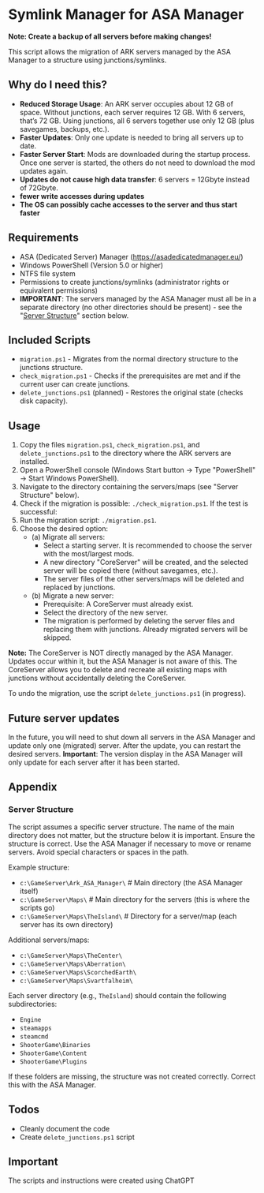 # Symlink Manager for ASA Manager

**Note: Create a backup of all servers before making changes!**

This script allows the migration of ARK servers managed by the ASA Manager to a structure using junctions/symlinks.

## Why do I need this?

- **Reduced Storage Usage**: An ARK server occupies about 12 GB of space. Without junctions, each server requires 12 GB. With 6 servers, that’s 72 GB. Using junctions, all 6 servers together use only 12 GB (plus savegames, backups, etc.).
- **Faster Updates**: Only one update is needed to bring all servers up to date.
- **Faster Server Start**: Mods are downloaded during the startup process. Once one server is started, the others do not need to download the mod updates again.
- **Updates do not cause high data transfer**: 6 servers = 12Gbyte instead of 72Gbyte.
- **fewer write accesses during updates**
- **The OS can possibly cache accesses to the server and thus start faster**

## Requirements

- ASA (Dedicated Server) Manager (https://asadedicatedmanager.eu/)
- Windows PowerShell (Version 5.0 or higher)
- NTFS file system
- Permissions to create junctions/symlinks (administrator rights or equivalent permissions)
- **IMPORTANT**: The servers managed by the ASA Manager must all be in a separate directory (no other directories should be present) - see the "[Server Structure](#server-structure)" section below.

## Included Scripts

- `migration.ps1` - Migrates from the normal directory structure to the junctions structure.
- `check_migration.ps1` - Checks if the prerequisites are met and if the current user can create junctions.
- `delete_junctions.ps1` (planned) - Restores the original state (checks disk capacity).

## Usage

1. Copy the files `migration.ps1`, `check_migration.ps1`, and `delete_junctions.ps1` to the directory where the ARK servers are installed.
2. Open a PowerShell console (Windows Start button -> Type "PowerShell" -> Start Windows PowerShell).
3. Navigate to the directory containing the servers/maps (see "Server Structure" below).
4. Check if the migration is possible: `./check_migration.ps1`. If the test is successful:
5. Run the migration script: `./migration.ps1`.
6. Choose the desired option:
   - (a) Migrate all servers:
     - Select a starting server. It is recommended to choose the server with the most/largest mods.
     - A new directory "CoreServer" will be created, and the selected server will be copied there (without savegames, etc.).
     - The server files of the other servers/maps will be deleted and replaced by junctions.
   - (b) Migrate a new server:
     - Prerequisite: A CoreServer must already exist.
     - Select the directory of the new server.
     - The migration is performed by deleting the server files and replacing them with junctions. Already migrated servers will be skipped.

**Note:** The CoreServer is NOT directly managed by the ASA Manager. Updates occur within it, but the ASA Manager is not aware of this. The CoreServer allows you to delete and recreate all existing maps with junctions without accidentally deleting the CoreServer.

To undo the migration, use the script `delete_junctions.ps1` (in progress).

## Future server updates
In the future, you will need to shut down all servers in the ASA Manager and update only one (migrated) server. After the update, you can restart the desired servers.
**Important**: The version display in the ASA Manager will only update for each server after it has been started.

## Appendix

### Server Structure

The script assumes a specific server structure. The name of the main directory does not matter, but the structure below it is important. Ensure the structure is correct. Use the ASA Manager if necessary to move or rename servers. Avoid special characters or spaces in the path.

Example structure:
- `c:\GameServer\Ark_ASA_Manager\` # Main directory (the ASA Manager itself)
- `c:\GameServer\Maps\` # Main directory for the servers (this is where the scripts go)
- `c:\GameServer\Maps\TheIsland\` # Directory for a server/map (each server has its own directory)

Additional servers/maps:
- `c:\GameServer\Maps\TheCenter\`
- `c:\GameServer\Maps\Aberration\`
- `c:\GameServer\Maps\ScorchedEarth\`
- `c:\GameServer\Maps\Svartfalheim\`

Each server directory (e.g., `TheIsland`) should contain the following subdirectories:
- `Engine`
- `steamapps`
- `steamcmd`
- `ShooterGame\Binaries`
- `ShooterGame\Content`
- `ShooterGame\Plugins`

If these folders are missing, the structure was not created correctly. Correct this with the ASA Manager.

## Todos
- Cleanly document the code
- Create `delete_junctions.ps1` script

## Important
The scripts and instructions were created using ChatGPT
